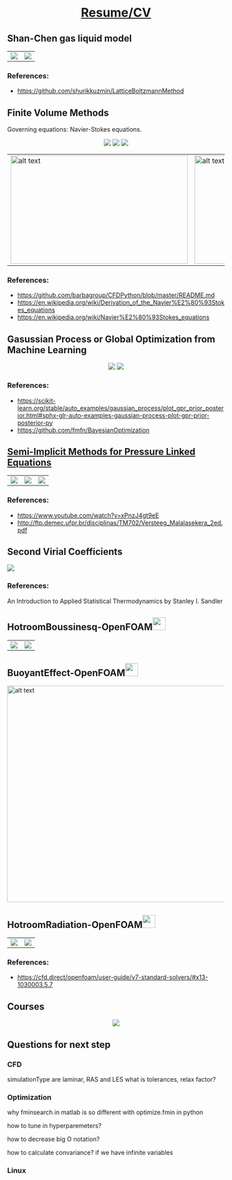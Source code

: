# <center><a href="Lichen_Wu.pdf">Resume/CV</a></center>

## Shan-Chen gas liquid model


<table><tr><td><img src='images/Webp.net-gifmaker.gif'></td><td><img src='images/den.gif'></td></tr></table>




### References:
* https://github.com/shurikkuzmin/LatticeBoltzmannMethod


## Finite Volume Methods
Governing equations: Navier-Stokes equations.
<p align="center">
  <img src="images/Capture1.PNG">
  <img src="images/Capture2.PNG">
  <img src="images/Capture3.PNG">
</p>
<table><tr><td><img src='images/1000vsmall.png' alt="alt text" width="410" height="250"></td><td><img src='images/1000.png' alt="alt text" width="410" height="250"></td></tr></table>

### References:
* https://github.com/barbagroup/CFDPython/blob/master/README.md
* https://en.wikipedia.org/wiki/Derivation_of_the_Navier%E2%80%93Stokes_equations
* https://en.wikipedia.org/wiki/Navier%E2%80%93Stokes_equations

## Gasussian Process or Global Optimization from Machine Learning
<p align="center">
  <img src="images/gptarget.png">
  <img src="images/gpoptimization.png">
</p>

### References:
* https://scikit-learn.org/stable/auto_examples/gaussian_process/plot_gpr_prior_posterior.html#sphx-glr-auto-examples-gaussian-process-plot-gpr-prior-posterior-py
* https://github.com/fmfn/BayesianOptimization


## <a href="matlabwebpage/SIMPLEcorrect.html/">Semi-Implicit Methods for Pressure Linked Equations</a>
<table><tr><td><img src='images/uA.jpg'></td><td><img src='images/uB.jpg'></td><td><img src='images/p2.jpg'></td></tr></table>

### References:
* https://www.youtube.com/watch?v=xPnzJ4gt9eE
* http://ftp.demec.ufpr.br/disciplinas/TM702/Versteeg_Malalasekera_2ed.pdf

## Second Virial Coefficients
![](images/SecondVirial.png)

### References:
An Introduction to Applied Statistical Thermodynamics by Stanley I. Sandler


## HotroomBoussinesq-OpenFOAM<img src="images/CFDfoundationLogoDark-600x600.png" width="30" height="30">


<table><tr><td><img src='images/hotbuoalpha.gif'></td><td><img src='images/hotBuou.gif'></td></tr></table>

## BuoyantEffect-OpenFOAM<img src="images/CFDfoundationLogoDark-600x600.png" width="30" height="30">
<img src="images/ezgif-2-09c37c986467.gif" alt="alt text" width="1200" height="500" class="center">


## HotroomRadiation-OpenFOAM<img src="images/CFDfoundationLogoDark-600x600.png" width="30" height="30">
<table><tr><td><img src='images/initial.png'></td><td><img src='images/steady.png'></td></tr></table>

### References:
* https://cfd.direct/openfoam/user-guide/v7-standard-solvers/#x13-1030003.5.7



## Courses
<p align="center">
  <img src="images/course.png">
</p>




## Questions for next step

### CFD
simulationType are laminar, RAS and LES
what is tolerances, relax factor?
### Optimization
why fminsearch in matlab is so different with optimize.fmin in python

how to tune in hyperparemeters?

how to decrease big O notation?

how to calculate convariance? if we have infinite variables
### Linux 
  

